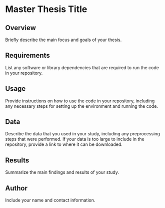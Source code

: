 # Master Thesis Title

## Overview

Briefly describe the main focus and goals of your thesis.

## Requirements

List any software or library dependencies that are required to run the code in your repository.

## Usage

Provide instructions on how to use the code in your repository, including any necessary steps for setting up the environment and running the code.

## Data

Describe the data that you used in your study, including any preprocessing steps that were performed. If your data is too large to include in the repository, provide a link to where it can be downloaded.

## Results

Summarize the main findings and results of your study.

## Author

Include your name and contact information.
